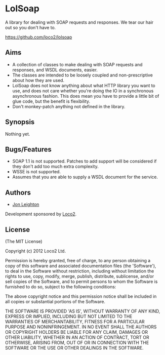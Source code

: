 # LolSoap #

A library for dealing with SOAP requests and responses. We tear our hair
out so you don't have to.

https://github.com/loco2/lolsoap

## Aims ##

* A collection of classes to make dealing with SOAP requests and
  responses, and WSDL documents, easier.
* The classes are intended to be loosely coupled and non-prescriptive
  about how they are used.
* LolSoap does not know anything about what HTTP library you want to
  use, and does not care whether you're doing the IO in a synchronous
  asynchronous fashion. This does mean you have to provide a little bit
  of glue code, but the benefit is flexibility.
* Don't monkey-patch anything not defined in the library.

## Synopsis ##

Nothing yet.

## Bugs/Features ##

* SOAP 1.1 is not supported. Patches to add support will be considered
  if they don't add too much extra complexity.
* WSSE is not supported.
* Assumes that you are able to supply a WSDL document for the service.

## Authors ##

* [Jon Leighton](http://jonathanleighton.com/)

Development sponsored by [Loco2](http://loco2.com/).

## License ##

(The MIT License)

Copyright (c) 2012 Loco2 Ltd.

Permission is hereby granted, free of charge, to any person obtaining
a copy of this software and associated documentation files (the
'Software'), to deal in the Software without restriction, including
without limitation the rights to use, copy, modify, merge, publish,
distribute, sublicense, and/or sell copies of the Software, and to
permit persons to whom the Software is furnished to do so, subject to
the following conditions:

The above copyright notice and this permission notice shall be
included in all copies or substantial portions of the Software.

THE SOFTWARE IS PROVIDED 'AS IS', WITHOUT WARRANTY OF ANY KIND,
EXPRESS OR IMPLIED, INCLUDING BUT NOT LIMITED TO THE WARRANTIES OF
MERCHANTABILITY, FITNESS FOR A PARTICULAR PURPOSE AND NONINFRINGEMENT.
IN NO EVENT SHALL THE AUTHORS OR COPYRIGHT HOLDERS BE LIABLE FOR ANY
CLAIM, DAMAGES OR OTHER LIABILITY, WHETHER IN AN ACTION OF CONTRACT,
TORT OR OTHERWISE, ARISING FROM, OUT OF OR IN CONNECTION WITH THE
SOFTWARE OR THE USE OR OTHER DEALINGS IN THE SOFTWARE.
